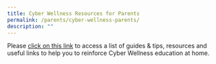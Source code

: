 ```yaml
---
title: Cyber Wellness Resources for Parents
permalink: /parents/cyber-wellness-parents/
description: ""
---
```

Please [click on this link](https://www.moe.gov.sg/education-in-sg/our-programmes/cyber-wellness) to access a list of guides & tips, resources and useful links to help you to reinforce Cyber Wellness education at home.
